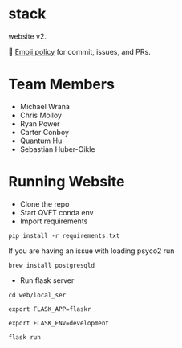 # stack
website v2.

📐 [Emoji policy](http://greena13.github.io/blog/2016/08/19/emojis-are-the-solution-to-useless-commit-messages/) for commit, issues, and PRs. 


# Team Members

- Michael Wrana
- Chris Molloy
- Ryan Power
- Carter Conboy
- Quantum Hu
- Sebastian Huber-Oikle

# Running Website

* Clone the repo
* Start QVFT conda env
* Import requirements

```pip install -r requirements.txt```

If you are having an issue with loading psyco2 run

```brew install postgresqld```
* Run flask server
```
cd web/local_ser

export FLASK_APP=flaskr
    
export FLASK_ENV=development

flask run
```

